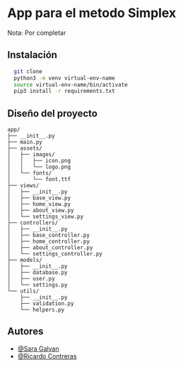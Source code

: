 # App para el metodo Simplex

Nota: Por completar




## Instalación



```bash
  git clone
  python3 -m venv virtual-env-name
  source virtual-env-name/bin/activate
  pip3 install -r requirements.txt
```
    
## Diseño del proyecto

```
app/
├── __init__.py
├── main.py
├── assets/
│   ├── images/
│   │   ├── icon.png
│   │   └── logo.png
│   └── fonts/
│       └── font.ttf
├── views/
│   ├── __init__.py
│   ├── base_view.py
│   ├── home_view.py
│   ├── about_view.py
│   └── settings_view.py
├── controllers/
│   ├── __init__.py
│   ├── base_controller.py
│   ├── home_controller.py
│   ├── about_controller.py
│   └── settings_controller.py
├── models/
│   ├── __init__.py
│   ├── database.py
│   ├── user.py
│   └── settings.py
└── utils/
    ├── __init__.py
    ├── validation.py
    └── helpers.py
```
## Autores

- [@Sara Galvan](https://github.com/galvanic90)
- [@Ricardo Contreras](https://github.com/Ricardoy568)

